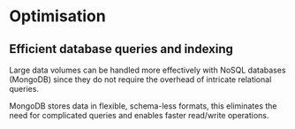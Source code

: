 # Optimisation

## Efficient database queries and indexing

Large data volumes can be handled more effectively with NoSQL databases (MongoDB) since they do not require the overhead of intricate relational queries.

MongoDB stores data in flexible, schema-less formats, this eliminates the need for complicated queries and enables faster read/write operations.

